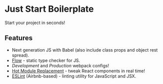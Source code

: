 # Just Start Boilerplate

Start your project in seconds!

## Features

* Next generation JS with Babel (also include class props and object rest spread).
* [Flow](https://flow.org/en/) - static type checker for JS.
* *Development* and *Production* webpack configs!
* [Hot Module Replacement](https://github.com/gaearon/react-hot-loader) - tweak React components in real time!
* [ESLint](https://eslint.org/) (Airbnb-based) - linting utility for JavaScript and JSX.
